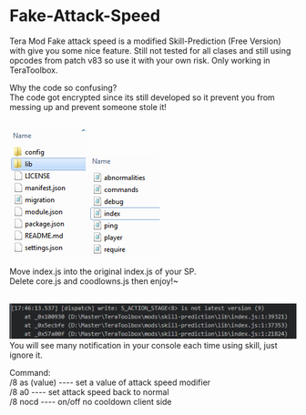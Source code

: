 # Fake-Attack-Speed
Tera Mod
Fake attack speed is a modified Skill-Prediction (Free Version) with give you some nice feature.
Still not tested for all clases and still using opcodes from patch v83 so use it with your own risk.
Only working in TeraToolbox.<br/>

Why the code so confusing?<br/>
The code got encrypted since its still developed so it prevent you from messing up and prevent someone stole it!<br/><br/>

![Image description](https://github.com/fatinahrm/image/blob/master/SP1.PNG)
![Image description](https://github.com/fatinahrm/image/blob/master/SP2.PNG)

Move index.js into the original index.js of your SP.<br/>
Delete core.js and coodlowns.js then enjoy!~<br/><br/>

![Image description](https://github.com/fatinahrm/image/blob/master/Capture1.PNG)
<br/>You will see many notification in your console each time using skill, just ignore it.<br/>

Command:<br>
/8 as (value) ---- set a value of attack speed modifier<br/>
/8 a0 ---- set attack speed back to normal<br/>
/8 nocd ---- on/off no cooldown client side<br/>
